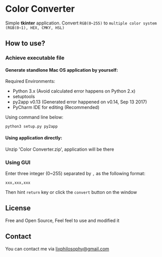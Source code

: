 # Color Converter
Simple **tkinter** application. Convert `RGB(0~255)` to `multiple color system (RGB(0~1), HEX, CMKY, HSL)`

## How to use?

### Achieve executable file

#### Generate standlone Mac OS application by yourself:

Required Environments:

* Python 3.x (Avoid calculated error happens on Python 2.x)
* setuptools
* py2app v0.13 (Generated error happened on v0.14, Sep 13 2017)
* PyCharm IDE for editing (Recommended)

Using command line below:

```
python3 setup.py py2app
```

#### Using application directly:

Unzip 'Color Converter.zip', application will be there

### Using GUI

Enter three integer (0~255) separated by `,` as the following format:

```
xxx,xxx,xxx
```

Then hint `return` key or click the `convert` button on the window

## License

Free and Open Source, Feel feel to use and modified it

## Contact

You can contact me via lixphilosophy@gmail.com
